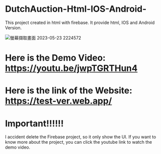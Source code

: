 # DutchAuction-Html-IOS-Android-
This project created in html with firebase. It provide html, IOS and Android Version.

![螢幕擷取畫面 2023-05-23 2224572](https://github.com/LeeKaYip/DutchAuction-Html-IOS-Android-/assets/134273037/361f2150-4906-4b92-84c8-0583d3b5ca21)


# Here is the Demo Video: https://youtu.be/jwpTGRTHun4
# Here is the link of the Website: https://test-ver.web.app/
# Important!!!!!! 
I accident delete the Firebase project, so it only show the UI. If you want to know more about the project, you can click the youtube link to watch the demo video.
